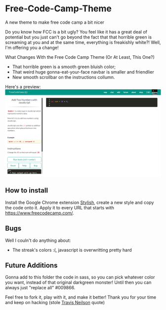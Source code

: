 # Free-Code-Camp-Theme
A new theme to make free code camp a bit nicer

Do you know how FCC is a bit ugly? You feel like it has a great deal of potential but you just can't go beyond the fact that that horrible green is screaming at you and at the same time, everything is freakishly white?! Well, I'm offering you a change!

What Changes With the Free Code Camp Theme (Or At Least, This One?)

* That horrible green is a smooth green bluish color;
* That weird huge gonna-eat-your-face navbar is smaller and friendlier
* New smooth scrollbar on the instructions collumn.

Here's a preview:
![Theme Preview](https://raw.githubusercontent.com/stklauz/Free-Code-Camp-Theme/master/after.png)

## How to install
Install the Google Chrome extension [Stylish](https://chrome.google.com/webstore/detail/stylish/fjnbnpbmkenffdnngjfgmeleoegfcffe?hl=en "Stylish on Chrome Store"), create a new style and copy the code onto it. 
Apply it to every URL that starts with <https://www.freecodecamp.com/>. 

## Bugs
Well I couln't do anything about:

* The streak's colors :(, javascript is overwritting pretty hard


## Future Additions

Gonna add to this folder the code in sass, so you can pick whatever color you want, instead of that original darkgreen monster!
Until then you can always just "replace all" #009866.


Feel free to fork it, play with it, and make it better!
Thank you for your time and keep on hacking (stole [Travis Neilson](https://www.youtube.com/user/DevTipsForDesigners "Travis Nielson Youtube Channel") quote)
